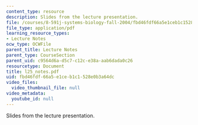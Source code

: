 ```yaml
---
content_type: resource
description: Slides from the lecture presentation.
file: /courses/8-591j-systems-biology-fall-2004/fbd46fdf66a5e1ceb1c1528e0b3a64dc_l25_notes.pdf
file_type: application/pdf
learning_resource_types:
- Lecture Notes
ocw_type: OCWFile
parent_title: Lecture Notes
parent_type: CourseSection
parent_uid: c9564d6a-d5c7-c12c-e38a-aab6dada0c26
resourcetype: Document
title: l25_notes.pdf
uid: fbd46fdf-66a5-e1ce-b1c1-528e0b3a64dc
video_files:
  video_thumbnail_file: null
video_metadata:
  youtube_id: null
---
```

Slides from the lecture presentation.

